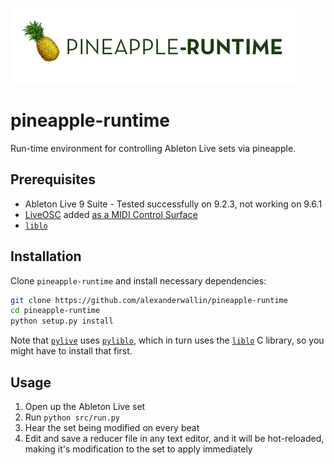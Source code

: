 ![pineapple-runtime](pineapple-runtime.png)

# pineapple-runtime

Run-time environment for controlling Ableton Live sets via pineapple.

## Prerequisites

* Ableton Live 9 Suite - Tested successfully on 9.2.3, not working on 9.6.1
* [LiveOSC](https://github.com/dinchak/LiveOSC) added [as a MIDI Control Surface](http://livecontrol.q3f.org/ableton-liveapi/liveosc/)
* [`liblo`](http://liblo.sourceforge.net/)

## Installation

Clone `pineapple-runtime` and install necessary dependencies:

```sh
git clone https://github.com/alexanderwallin/pineapple-runtime
cd pineapple-runtime
python setup.py install
```

Note that [`pylive`](https://github.com/ideoforms/pylive) uses [`pyliblo`](https://github.com/dsacre/pyliblo/issues/3), which in turn uses the [`liblo`](http://liblo.sourceforge.net/) C library, so you might have to install that first.

## Usage

1. Open up the Ableton Live set
2. Run `python src/run.py`
3. Hear the set being modified on every beat
4. Edit and save a reducer file in any text editor, and it will be hot-reloaded, making it's modification to the set to apply immediately
